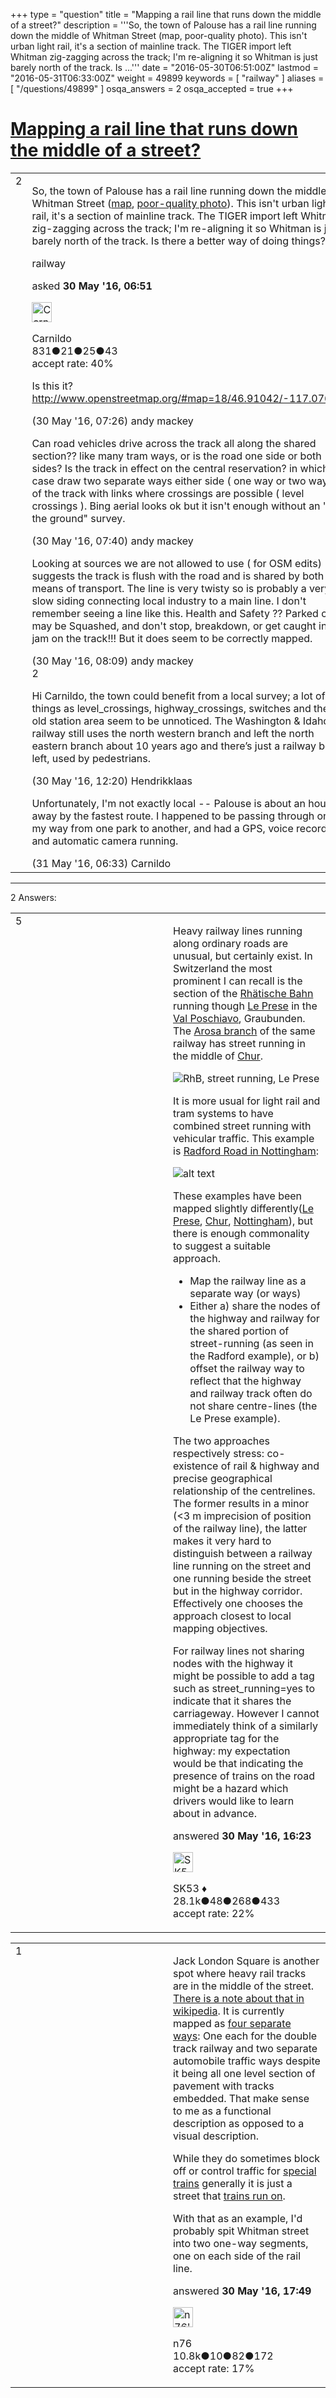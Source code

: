 +++
type = "question"
title = "Mapping a rail line that runs down the middle of a street?"
description = '''So, the town of Palouse has a rail line running down the middle of Whitman Street (map, poor-quality photo). This isn&#x27;t urban light rail, it&#x27;s a section of mainline track. The TIGER import left Whitman zig-zagging across the track; I&#x27;m re-aligning it so Whitman is just barely north of the track. Is ...'''
date = "2016-05-30T06:51:00Z"
lastmod = "2016-05-31T06:33:00Z"
weight = 49899
keywords = [ "railway" ]
aliases = [ "/questions/49899" ]
osqa_answers = 2
osqa_accepted = true
+++

<div class="headNormal">

# [Mapping a rail line that runs down the middle of a street?](/questions/49899/mapping-a-rail-line-that-runs-down-the-middle-of-a-street)

</div>

<div id="main-body">

<div id="askform">

<table id="question-table" style="width:100%;">
<colgroup>
<col style="width: 50%" />
<col style="width: 50%" />
</colgroup>
<tbody>
<tr>
<td style="width: 30px; vertical-align: top"><div class="vote-buttons">
<span id="post-49899-upvote" class="ajax-command post-vote up" rel="nofollow" title="I like this post (click again to cancel)"> </span>
<div id="post-49899-score" class="post-score" title="current number of votes">
2
</div>
<span id="post-49899-downvote" class="ajax-command post-vote down" rel="nofollow" title="I dont like this post (click again to cancel)"> </span> <span id="favorite-mark" class="ajax-command favorite-mark" rel="nofollow" title="mark/unmark this question as favorite (click again to cancel)"> </span>
<div id="favorite-count" class="favorite-count">
&#10;</div>
</div></td>
<td><div id="item-right">
<div class="question-body">
<p>So, the town of Palouse has a rail line running down the middle of Whitman Street (<a href="https://www.openstreetmap.org/#map=17/46.91003/-117.07780&amp;layers=N">map</a>, <a href="http://imgur.com/kAfCgUO">poor-quality photo</a>). This isn't urban light rail, it's a section of mainline track. The TIGER import left Whitman zig-zagging across the track; I'm re-aligning it so Whitman is just barely north of the track. Is there a better way of doing things?</p>
</div>
<div id="question-tags" class="tags-container tags">
<span class="post-tag tag-link-railway" rel="tag" title="see questions tagged &#39;railway&#39;">railway</span>
</div>
<div id="question-controls" class="post-controls">
&#10;</div>
<div class="post-update-info-container">
<div class="post-update-info post-update-info-user">
<p>asked <strong>30 May '16, 06:51</strong></p>
<img src="https://secure.gravatar.com/avatar/313c7f1fb7839c95ba6bb396791f56f8?s=32&amp;d=identicon&amp;r=g" class="gravatar" width="32" height="32" alt="Carnildo&#39;s gravatar image" />
<p><span>Carnildo</span><br />
<span class="score" title="831 reputation points">831</span><span title="21 badges"><span class="badge1">●</span><span class="badgecount">21</span></span><span title="25 badges"><span class="silver">●</span><span class="badgecount">25</span></span><span title="43 badges"><span class="bronze">●</span><span class="badgecount">43</span></span><br />
<span class="accept_rate" title="Rate of the user&#39;s accepted answers">accept rate:</span> <span title="Carnildo has 2 accepted answers">40%</span></p>
</div>
</div>
<div id="comments-container-49899" class="comments-container">
<span id="49900"></span>
<div id="comment-49900" class="comment">
<div id="post-49900-score" class="comment-score">
&#10;</div>
<div class="comment-text">
<p>Is this it? <a href="http://www.openstreetmap.org/#map=18/46.91042/-117.07677">http://www.openstreetmap.org/#map=18/46.91042/-117.07677</a></p>
</div>
<div id="comment-49900-info" class="comment-info">
<span class="comment-age">(30 May '16, 07:26)</span> <span class="comment-user userinfo">andy mackey</span>
</div>
</div>
<span id="49901"></span>
<div id="comment-49901" class="comment">
<div id="post-49901-score" class="comment-score">
&#10;</div>
<div class="comment-text">
<p>Can road vehicles drive across the track all along the shared section?? like many tram ways, or is the road one side or both sides? Is the track in effect on the central reservation? in which case draw two separate ways either side ( one way or two way ) of the track with links where crossings are possible ( level crossings ). Bing aerial looks ok but it isn't enough without an "on the ground" survey.</p>
</div>
<div id="comment-49901-info" class="comment-info">
<span class="comment-age">(30 May '16, 07:40)</span> <span class="comment-user userinfo">andy mackey</span>
</div>
</div>
<span id="49903"></span>
<div id="comment-49903" class="comment">
<div id="post-49903-score" class="comment-score">
&#10;</div>
<div class="comment-text">
<p>Looking at sources we are not allowed to use ( for OSM edits) suggests the track is flush with the road and is shared by both means of transport. The line is very twisty so is probably a very slow siding connecting local industry to a main line. I don't remember seeing a line like this. Health and Safety ?? Parked cars may be Squashed, and don't stop, breakdown, or get caught in a jam on the track!!! But it does seem to be correctly mapped.</p>
</div>
<div id="comment-49903-info" class="comment-info">
<span class="comment-age">(30 May '16, 08:09)</span> <span class="comment-user userinfo">andy mackey</span>
</div>
</div>
<span id="49906"></span>
<div id="comment-49906" class="comment">
<div id="post-49906-score" class="comment-score">
2
</div>
<div class="comment-text">
<p>Hi Carnildo, the town could benefit from a local survey; a lot of things as level_crossings, highway_crossings, switches and the old station area seem to be unnoticed. The Washington &amp; Idaho railway still uses the north western branch and left the north eastern branch about 10 years ago and there’s just a railway bed left, used by pedestrians.</p>
</div>
<div id="comment-49906-info" class="comment-info">
<span class="comment-age">(30 May '16, 12:20)</span> <span class="comment-user userinfo">Hendrikklaas</span>
</div>
</div>
<span id="49921"></span>
<div id="comment-49921" class="comment">
<div id="post-49921-score" class="comment-score">
&#10;</div>
<div class="comment-text">
<p>Unfortunately, I'm not exactly local -- Palouse is about an hour away by the fastest route. I happened to be passing through on my way from one park to another, and had a GPS, voice recorder, and automatic camera running.</p>
</div>
<div id="comment-49921-info" class="comment-info">
<span class="comment-age">(31 May '16, 06:33)</span> <span class="comment-user userinfo">Carnildo</span>
</div>
</div>
</div>
<div id="comment-tools-49899" class="comment-tools">
&#10;</div>
<div class="clear">
&#10;</div>
<div id="comment-49899-form-container" class="comment-form-container">
&#10;</div>
<div class="clear">
&#10;</div>
</div></td>
</tr>
</tbody>
</table>

------------------------------------------------------------------------

<div class="tabBar">

<span id="sort-top"></span>

<div class="headQuestions">

2 Answers:

</div>

</div>

<span id="49910"></span>

<div id="answer-container-49910" class="answer accepted-answer">

<table style="width:100%;">
<colgroup>
<col style="width: 50%" />
<col style="width: 50%" />
</colgroup>
<tbody>
<tr>
<td style="width: 30px; vertical-align: top"><div class="vote-buttons">
<span id="post-49910-upvote" class="ajax-command post-vote up" rel="nofollow" title="I like this post (click again to cancel)"> </span>
<div id="post-49910-score" class="post-score" title="current number of votes">
5
</div>
<span id="post-49910-downvote" class="ajax-command post-vote down" rel="nofollow" title="I dont like this post (click again to cancel)"> </span> <span class="accept-answer on" rel="nofollow" title="Carnildo has selected this answer as the correct answer"> </span>
</div></td>
<td><div class="item-right">
<div class="answer-body">
<p>Heavy railway lines running along ordinary roads are unusual, but certainly exist. In Switzerland the most prominent I can recall is the section of the <a href="https://en.wikipedia.org/wiki/Rhaetian_Railway">Rhätische Bahn</a> running though <a href="https://it.wikipedia.org/wiki/Poschiavo#A_Le_Prese">Le Prese</a> in the <a href="https://en.wikipedia.org/wiki/Val_Poschiavo">Val Poschiavo</a>, Graubunden. The <a href="https://en.wikipedia.org/wiki/Rhaetian_Railway#Arosa_line_.28originally_Chur.E2.80.93Arosa-Bahn_.28ChA.29.29">Arosa branch</a> of the same railway has street running in the middle of <a href="https://en.wikipedia.org/wiki/Chur">Chur</a>.</p>
<p><img src="https://upload.wikimedia.org/wikipedia/commons/5/5c/Picswiss_GR-87-11_Le_Prese.jpg" alt="RhB, street running, Le Prese" /></p>
<p>It is more usual for light rail and tram systems to have combined street running with vehicular traffic. This example is <a href="https://en.wikipedia.org/wiki/Hyson_Green">Radford Road in Nottingham</a>:</p>
<p><img src="https://upload.wikimedia.org/wikipedia/commons/5/5d/Radford_Road_-_geograph.org.uk_-_1507146.jpg" alt="alt text" /></p>
<p>These examples have been mapped slightly differently(<a href="http://www.openstreetmap.org/#map=16/46.2930/10.0826">Le Prese</a>, <a href="http://www.openstreetmap.org/#map=18/46.84761/9.53218">Chur</a>, <a href="http://www.openstreetmap.org/way/46748070#map=17/52.96992/-1.17375">Nottingham</a>), but there is enough commonality to suggest a suitable approach.</p>
<ul>
<li>Map the railway line as a separate way (or ways)</li>
<li>Either a) share the nodes of the highway and railway for the shared portion of street-running (as seen in the Radford example), or b) offset the railway way to reflect that the highway and railway track often do not share centre-lines (the Le Prese example).</li>
</ul>
<p>The two approaches respectively stress: co-existence of rail &amp; highway and precise geographical relationship of the centrelines. The former results in a minor (&lt;3 m imprecision of position of the railway line), the latter makes it very hard to distinguish between a railway line running on the street and one running beside the street but in the highway corridor. Effectively one chooses the approach closest to local mapping objectives.</p>
<p>For railway lines not sharing nodes with the highway it might be possible to add a tag such as street_running=yes to indicate that it shares the carriageway. However I cannot immediately think of a similarly appropriate tag for the highway: my expectation would be that indicating the presence of trains on the road might be a hazard which drivers would like to learn about in advance.</p>
</div>
<div class="answer-controls post-controls">
&#10;</div>
<div class="post-update-info-container">
<div class="post-update-info post-update-info-user">
<p>answered <strong>30 May '16, 16:23</strong></p>
<img src="https://secure.gravatar.com/avatar/06cd84075f1adc2870ad102c7233e661?s=32&amp;d=identicon&amp;r=g" class="gravatar" width="32" height="32" alt="SK53&#39;s gravatar image" />
<p><span>SK53 ♦</span><br />
<span class="score" title="28084 reputation points"><span>28.1k</span></span><span title="48 badges"><span class="badge1">●</span><span class="badgecount">48</span></span><span title="268 badges"><span class="silver">●</span><span class="badgecount">268</span></span><span title="433 badges"><span class="bronze">●</span><span class="badgecount">433</span></span><br />
<span class="accept_rate" title="Rate of the user&#39;s accepted answers">accept rate:</span> <span title="SK53 has 121 accepted answers">22%</span></p>
</img>
</div>
</div>
<div id="comments-container-49910" class="comments-container">
&#10;</div>
<div id="comment-tools-49910" class="comment-tools">
&#10;</div>
<div class="clear">
&#10;</div>
<div id="comment-49910-form-container" class="comment-form-container">
&#10;</div>
<div class="clear">
&#10;</div>
</div></td>
</tr>
</tbody>
</table>

</div>

<span id="49915"></span>

<div id="answer-container-49915" class="answer">

<table style="width:100%;">
<colgroup>
<col style="width: 50%" />
<col style="width: 50%" />
</colgroup>
<tbody>
<tr>
<td style="width: 30px; vertical-align: top"><div class="vote-buttons">
<span id="post-49915-upvote" class="ajax-command post-vote up" rel="nofollow" title="I like this post (click again to cancel)"> </span>
<div id="post-49915-score" class="post-score" title="current number of votes">
1
</div>
<span id="post-49915-downvote" class="ajax-command post-vote down" rel="nofollow" title="I dont like this post (click again to cancel)"> </span>
</div></td>
<td><div class="item-right">
<div class="answer-body">
<p>Jack London Square is another spot where heavy rail tracks are in the middle of the street. <a href="https://en.wikipedia.org/wiki/Jack_London_Square#Railways_and_transit">There is a note about that in wikipedia</a>. It is currently mapped as <a href="http://www.openstreetmap.org/#map=19/37.79539/-122.27726">four separate ways</a>: One each for the double track railway and two separate automobile traffic ways despite it being all one level section of pavement with tracks embedded. That make sense to me as a functional description as opposed to a visual description.</p>
<p>While they do sometimes block off or control traffic for <a href="https://www.youtube.com/watch?v=TGIaSMrXF3I">special trains</a> generally it is just a street that <a href="https://www.youtube.com/watch?v=EFk-yeGHn-o">trains run on</a>.</p>
<p>With that as an example, I'd probably spit Whitman street into two one-way segments, one on each side of the rail line.</p>
</div>
<div class="answer-controls post-controls">
&#10;</div>
<div class="post-update-info-container">
<div class="post-update-info post-update-info-user">
<p>answered <strong>30 May '16, 17:49</strong></p>
<img src="https://secure.gravatar.com/avatar/f60af53a4eba0c21f25c22674fb4a8cc?s=32&amp;d=identicon&amp;r=g" class="gravatar" width="32" height="32" alt="n76&#39;s gravatar image" />
<p><span>n76</span><br />
<span class="score" title="10839 reputation points"><span>10.8k</span></span><span title="10 badges"><span class="badge1">●</span><span class="badgecount">10</span></span><span title="82 badges"><span class="silver">●</span><span class="badgecount">82</span></span><span title="172 badges"><span class="bronze">●</span><span class="badgecount">172</span></span><br />
<span class="accept_rate" title="Rate of the user&#39;s accepted answers">accept rate:</span> <span title="n76 has 48 accepted answers">17%</span></p>
</img>
</div>
</div>
<div id="comments-container-49915" class="comments-container">
&#10;</div>
<div id="comment-tools-49915" class="comment-tools">
&#10;</div>
<div class="clear">
&#10;</div>
<div id="comment-49915-form-container" class="comment-form-container">
&#10;</div>
<div class="clear">
&#10;</div>
</div></td>
</tr>
</tbody>
</table>

</div>

<div class="paginator-container-left">

</div>

</div>

</div>

